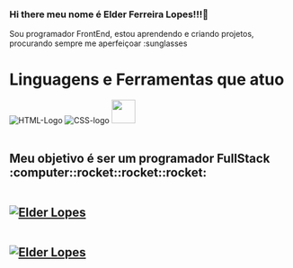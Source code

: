 ### Hi there  meu nome é Elder Ferreira Lopes!!!:wave:

Sou programador FrontEnd,  estou aprendendo e criando projetos, procurando sempre me aperfeiçoar :sunglasses
<br>
<h1>Linguagens e  Ferramentas que atuo</h1>
<img  src= "https://img.shields.io/badge/HTML5-E34F26?style=for-the-badge&logo=html5&logoColor=white" alt="HTML-Logo"/>
<img src="https://img.shields.io/badge/CSS3-1572B6?style=for-the-badge&logo=css3&logoColor=white" alt="CSS-logo"/>
<code><img height="42" src="https://images-wixmp-ed30a86b8c4ca887773594c2.wixmp.com/f/217d5ea0-623d-40b1-9b31-027b904a5f15/ddjrgww-846ce429-3b0d-4ad8-bf6d-ac52dfe48201.png?token=eyJ0eXAiOiJKV1QiLCJhbGciOiJIUzI1NiJ9.eyJzdWIiOiJ1cm46YXBwOjdlMGQxODg5ODIyNjQzNzNhNWYwZDQxNWVhMGQyNmUwIiwiaXNzIjoidXJuOmFwcDo3ZTBkMTg4OTgyMjY0MzczYTVmMGQ0MTVlYTBkMjZlMCIsIm9iaiI6W1t7InBhdGgiOiJcL2ZcLzIxN2Q1ZWEwLTYyM2QtNDBiMS05YjMxLTAyN2I5MDRhNWYxNVwvZGRqcmd3dy04NDZjZTQyOS0zYjBkLTRhZDgtYmY2ZC1hYzUyZGZlNDgyMDEucG5nIn1dXSwiYXVkIjpbInVybjpzZXJ2aWNlOmZpbGUuZG93bmxvYWQiXX0.G0SE64OMLNEGI8vXb21JRl13RMfER1VP8Kh2Ig3oJaQ"></code>
<br>
<br>
<h2>Meu objetivo é ser um programador FullStack :computer::rocket::rocket::rocket:
<br>
<br>

[![Elder Lopes](https://github-readme-stats.vercel.app/api?username=ElderLopes&theme=tokyonight)](https://github.com/ElderLopes/) 
<br>
<br>

[![Elder Lopes](https://github-readme-stats.vercel.app/api/top-langs/?username=daancorrea&hide=html&layout=compact&theme=tokyonight)](https://github.com/ElderLopes/)

